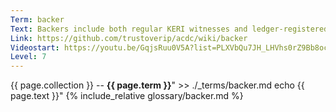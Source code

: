 ```yaml
---
Term: backer
Text: Backers include both regular KERI witnesses and ledger-registered backers
Link: https://github.com/trustoverip/acdc/wiki/backer
Videostart: https://youtu.be/GqjsRuu0V5A?list=PLXVbQu7JH_LHVhs0rZ9Bb8ocyKlPljkaG&t=27m48s
Level: 7
---
```


{{ page.collection }} -- **{{ page.term }}**" >> ./_terms/backer.md
    echo  {{ page.text }}"
{% include_relative glossary/backer.md %}
